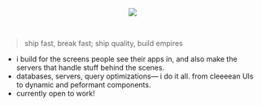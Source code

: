<p align="center">
  <img src="https://github-profile-summary-cards.vercel.app/api/cards/profile-details?username=shahank42" />
</p>

<br />

> ship fast, break fast; ship quality, build empires

- i build for the screens people see their apps in, and also make the servers that handle stuff behind the scenes.
- databases, servers, query optimizations— i do it all. from cleeeean UIs to dynamic and peformant components.
- currently open to work!
